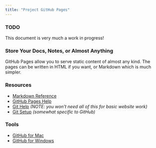 ```yaml
---
title: "Project GitHub Pages"
---
```


### TODO

This document is very much a work in progress!

### Store Your Docs, Notes, or Almost Anything

GitHub Pages allow you to serve static content of almost any kind. The pages can be written in HTML if you want, or Markdown which is much simpler.

### Resources

* [Markdown Reference](https://help.github.com/articles/github-flavored-markdown/)
* [GitHub Pages Help](https://help.github.com/categories/github-pages-basics/)
* [Git Help](http://git-scm.com/documentation) *(NOTE: you won't need all of this for basic website work)*
* [Git Setup](https://help.github.com/articles/set-up-git/) *(somewhat specific to GitHub)*

### Tools

* [GitHub for Mac](http://mac.github.com)
* [GitHub for Windows](http://windows.github.com)
